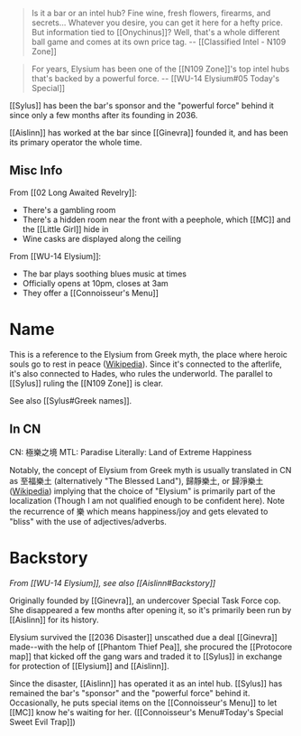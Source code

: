 > Is it a bar or an intel hub? Fine wine, fresh flowers, firearms, and secrets... Whatever you desire, you can get it here for a hefty price.
> But information tied to [[Onychinus]]? Well, that's a whole different ball game and comes at its own price tag.
> -- [[Classified Intel - N109 Zone]]

> For years, Elysium has been one of the [[N109 Zone]]'s top intel hubs that's backed by a powerful force.
> -- [[WU-14 Elysium#05 Today's Special]]

[[Sylus]] has been the bar's sponsor and the "powerful force" behind it since only a few months after its founding in 2036.

[[Aislinn]] has worked at the bar since [[Ginevra]] founded it, and has been its primary operator the whole time.

## Misc Info
From [[02 Long Awaited Revelry]]:
* There's a gambling room
* There's a hidden room near the front with a peephole, which [[MC]] and the [[Little Girl]] hide in
* Wine casks are displayed along the ceiling

From [[WU-14 Elysium]]:
* The bar plays soothing blues music at times
* Officially opens at 10pm, closes at 3am
* They offer a [[Connoisseur's Menu]] 

# Name
This is a reference to the Elysium from Greek myth, the place where heroic souls go to rest in peace ([Wikipedia](https://en.wikipedia.org/wiki/Elysium)). Since it's connected to the afterlife, it's also connected to Hades, who rules the underworld. The parallel to [[Sylus]] ruling the [[N109 Zone]] is clear.

See also [[Sylus#Greek names]].

## In CN

CN: 極樂之境
MTL: Paradise
Literally: Land of Extreme Happiness

Notably, the concept of Elysium from Greek myth is usually translated in CN as 至福樂土 (alternatively "The Blessed Land"), 歸靜樂土, or 歸淨樂土 ([Wikipedia](https://zh.wikipedia.org/wiki/至福樂土)) implying that the choice of "Elysium" is primarily part of the localization (Though I am not qualified enough to be confident here). Note the recurrence of 樂 which means happiness/joy and gets elevated to "bliss" with the use of adjectives/adverbs.

# Backstory
*From [[WU-14 Elysium]], see also [[Aislinn#Backstory]]*

Originally founded by [[Ginevra]], an undercover Special Task Force cop. She disappeared a few months after opening it, so it's primarily been run by [[Aislinn]] for its history.

Elysium survived the [[2036 Disaster]] unscathed due a deal [[Ginevra]] made--with the help of [[Phantom Thief Pea]], she procured the [[Protocore map]] that kicked off the gang wars and traded it to [[Sylus]] in exchange for protection of [[Elysium]] and [[Aislinn]]. 

Since the disaster, [[Aislinn]] has operated it as an intel hub. [[Sylus]] has remained the bar's "sponsor" and the "powerful force" behind it. Occasionally, he puts special items on the [[Connoisseur's Menu]] to let [[MC]] know he's waiting for her. ([[Connoisseur's Menu#Today's Special Sweet Evil Trap]])